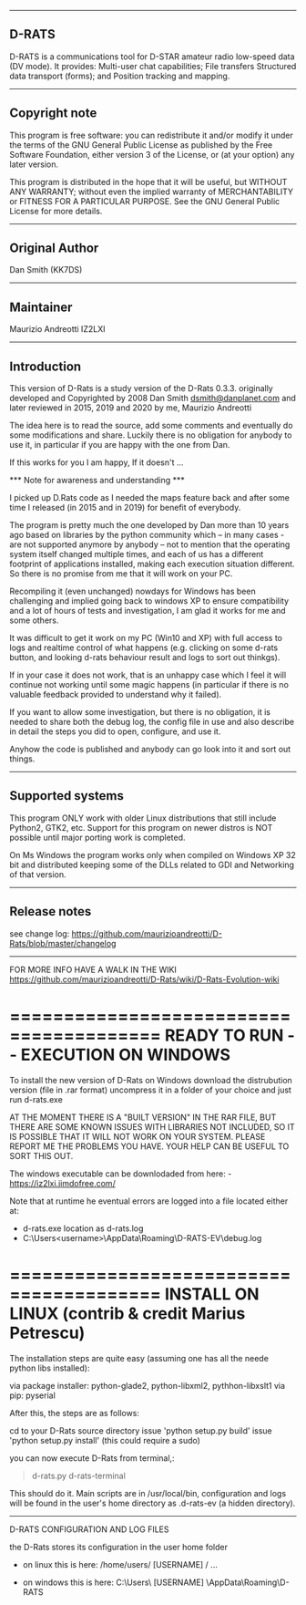 -----------------------
D-RATS
-----------------------
D-RATS is a communications tool for D-STAR amateur radio low-speed data (DV mode). It provides: Multi-user chat capabilities; File transfers Structured data transport (forms); and Position tracking and mapping.

-----------------------
Copyright note
-----------------------
This program is free software: you can redistribute it and/or modify
it under the terms of the GNU General Public License as published by
the Free Software Foundation, either version 3 of the License, or
(at your option) any later version.

This program is distributed in the hope that it will be useful,
but WITHOUT ANY WARRANTY; without even the implied warranty of
MERCHANTABILITY or FITNESS FOR A PARTICULAR PURPOSE.  See the
GNU General Public License for more details.

-----------------------
Original Author
-----------------------
Dan Smith (KK7DS)

-----------------------
Maintainer 
-----------------------
Maurizio Andreotti IZ2LXI

-----------------------
Introduction
-----------------------
This version of D-Rats is a study version of the D-Rats 0.3.3. originally developed and 
Copyrighted by 2008 Dan Smith <dsmith@danplanet.com> and later reviewed in 2015, 2019 and 2020 by me, Maurizio Andreotti

The idea here is to read the source, add some comments and eventually do some modifications and share. 
Luckily there is no obligation for anybody to use it, in particular if you are happy with the one from Dan.

If this works for you I am happy, If it doesn't ... 

*** Note for awareness and understanding  ***

I picked up D.Rats code as I needed the maps feature back and after some time I released  (in 2015 and in 2019) for benefit of everybody. 

The program is pretty much the one developed by Dan more than 10 years ago based on libraries by the python community which – in many cases - are not supported anymore by anybody –  not to mention that the operating system itself changed multiple times, and each of us has a different footprint of applications installed, making each execution situation different. So there is no promise from me that it will work on your PC.

Recompiling it (even unchanged) nowdays for Windows has been challenging and implied going back to windows XP to ensure compatibility and a lot of hours of tests and investigation, I am glad it works for me and some others.  

It was difficult to get it work on my PC (Win10 and XP) with full access to logs and realtime control of what happens (e.g. clicking on some d-rats button, and looking d-rats behaviour result and logs to sort out thinkgs). 

If in your case it does not work, that is an unhappy case which I feel it will continue not working until some magic happens (in particular if there is no valuable feedback provided to understand why it failed). 

If you want to allow some investigation, but there is no obligation, it is needed to share both the debug log, the config file in use and also describe in detail the steps you did to open, configure, and use it. 

Anyhow the code is published and anybody can go look into it and sort out things.

-----------------------
Supported systems
-----------------------
This program ONLY work with older Linux distributions that still include Python2, GTK2, etc.
Support for this program on newer distros is NOT possible until major porting work is completed.

On Ms Windows the program works only when compiled on Windows XP 32 bit and distributed keeping some of the DLLs related to GDI and Networking of that version. 

-----------------------
Release notes
-----------------------
see change log: 
https://github.com/maurizioandreotti/D-Rats/blob/master/changelog

-----------------------
FOR MORE INFO HAVE A WALK IN THE WIKI
https://github.com/maurizioandreotti/D-Rats/wiki/D-Rats-Evolution-wiki

========================================
READY TO RUN -- EXECUTION ON WINDOWS
========================================

To install the new version of D-Rats on Windows download the distrubution version (file in .rar format) 
uncompress it in a folder of your choice and just run d-rats.exe

AT THE MOMENT THERE IS A "BUILT VERSION" IN THE RAR FILE, BUT THERE ARE SOME KNOWN ISSUES WITH LIBRARIES NOT INCLUDED,  SO IT IS POSSIBLE THAT IT WILL NOT WORK ON YOUR SYSTEM. PLEASE REPORT ME THE PROBLEMS YOU HAVE.  YOUR HELP CAN BE USEFUL TO SORT THIS OUT.

The windows executable can be downlodaded from here:
      - https://iz2lxi.jimdofree.com/


Note that at runtime he eventual errors are logged into a file located either at:
- d-rats.exe location as d-rats.log
- C:\Users\<username>\AppData\Roaming\D-RATS-EV\debug.log

========================================
INSTALL ON LINUX (contrib & credit Marius Petrescu)
========================================

The installation steps are quite easy (assuming one has all the neede python libs installed):

via package installer: python-glade2, python-libxml2, pythhon-libxslt1
via pip: pyserial

After this, the steps are as follows:

cd to your D-Rats source directory
issue 'python setup.py build'
issue 'python setup.py install'    (this could require a sudo)

you can now execute D-Rats from terminal,:

> d-rats.py
> d-rats-terminal

This should do it. Main scripts are in /usr/local/bin, configuration and logs will be found in the user's home directory as .d-rats-ev (a hidden directory).

  

-----------------------
D-RATS CONFIGURATION AND LOG FILES

the D-Rats stores its configuration in the user home folder
 - on linux this is here:
     /home/users/ [USERNAME] / ...

 - on windows this is here:
    C:\Users\ [USERNAME] \AppData\Roaming\D-RATS
